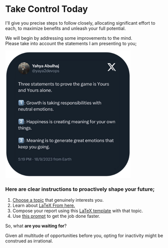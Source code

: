 <br>

# Take Control Today

I'll give you precise steps to follow closely, allocating significant effort to each, to maximize benefits and unleash your full potential.

We will begin by addressing some improvements to the mind.  <br>Please take into account the statements I am presenting to you;

<img src="issue/assets/tweet-nb.png" width="400">

### Here are clear instructions to proactively shape your future;

1. [Choose a topic](https://www.knowledgehut.com/blog/cloud-computing/cloud-computing-future) that genuinely interests you.
2. Learn about [LaTeX From here.](learntex.md)
2. Compose your report using this [LaTeX template](https://drive.google.com/drive/u/4/folders/1OLvX6kEaIFk-8JgGyrW1E_Wl-5sx_zhP?usp=sharing) with that topic.
3. Use [this prompt](prompt-poc.md) to get the job done faster.

So, what **are you waiting for**? 

Given all multitude of opportunities before you, opting for inactivity might be construed as irrational.




